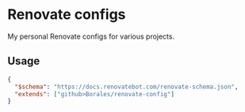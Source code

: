 # Renovate configs

My personal Renovate configs for various projects.

## Usage

```json
{
  "$schema": "https://docs.renovatebot.com/renovate-schema.json",
  "extends": ["github>Borales/renovate-config"]
}
```

